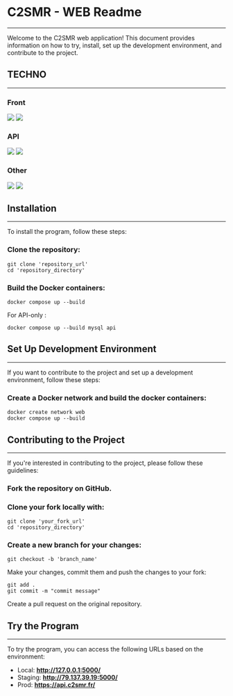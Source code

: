 # C2SMR - WEB Readme

---

Welcome to the C2SMR web application! This document provides information on how to try, install, set up the development environment, and contribute to the project.

## TECHNO

---

### Front
![](https://img.shields.io/badge/JavaScript-323330?style=for-the-badge&logo=javascript&logoColor=F7DF1E)
![](https://img.shields.io/badge/React-20232A?style=for-the-badge&logo=react&logoColor=61DAFB)
### API
![](https://img.shields.io/badge/Python-FFD43B?style=for-the-badge&logo=python&logoColor=blue)
![](https://img.shields.io/badge/Flask-000000?style=for-the-badge&logo=flask&logoColor=white)
### Other
![](https://img.shields.io/badge/MySQL-005C84?style=for-the-badge&logo=mysql&logoColor=white)
![](https://img.shields.io/badge/Docker-2CA5E0?style=for-the-badge&logo=docker&logoColor=white)

## Installation

---

To install the program, follow these steps:

### Clone the repository:

```shell
git clone 'repository_url'
cd 'repository_directory'
```

### Build the Docker containers:

```shell
docker compose up --build
```

For API-only :
```shell
docker compose up --build mysql api
```


## Set Up Development Environment

---

If you want to contribute to the project and set up a development environment, follow these steps:

### Create a Docker network and build the docker containers:

```shell
docker create network web
docker compose up --build
```

## Contributing to the Project

---

If you're interested in contributing to the project, please follow these guidelines:

### Fork the repository on GitHub.

### Clone your fork locally with:

```shell 
git clone 'your_fork_url'
cd 'repository_directory'
```

### Create a new branch for your changes:

```shell 
git checkout -b 'branch_name'
```

Make your changes, commit them and push the changes to your fork:

```shell 
git add .
git commit -m "commit message"
```

Create a pull request on the original repository.

## Try the Program

---

To try the program, you can access the following URLs based on the environment:

- Local: __http://127.0.0.1:5000/__
- Staging: __http://79.137.39.19:5000/__
- Prod: __https://api.c2smr.fr/__

